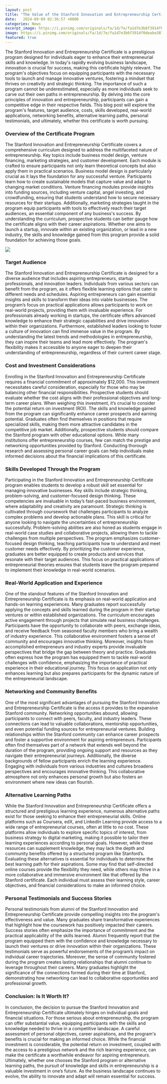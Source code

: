 ```yaml
---
layout: post
title: "The Value of the Stanford Innovation and Entrepreneurship Certificate"
date:   2024-09-09 02:36:57 +0000
categories: News
excerpt_image: https://i.pinimg.com/originals/fa/1d/7e/fa1d7e3b6f3914f0deabe387a4416fe5.png
image: https://i.pinimg.com/originals/fa/1d/7e/fa1d7e3b6f3914f0deabe387a4416fe5.png
featured: true
---
```


The Stanford Innovation and Entrepreneurship Certificate is a prestigious program designed for individuals eager to enhance their entrepreneurial skills and knowledge. In today's rapidly evolving business landscape, innovation is crucial for success, making this certificate highly relevant. The program's objectives focus on equipping participants with the necessary tools to launch and manage innovative ventures, fostering a mindset that thrives on creativity and strategic thinking. 
The importance of such a program cannot be underestimated, especially as more individuals seek to carve out their own paths in entrepreneurship. By delving into the core principles of innovation and entrepreneurship, participants can gain a competitive edge in their respective fields. This blog post will explore the program's features, target audience, costs, skills developed, real-world applications, networking benefits, alternative learning paths, personal testimonials, and ultimately, whether this certificate is worth pursuing.
### Overview of the Certificate Program
The Stanford Innovation and Entrepreneurship Certificate covers a comprehensive curriculum designed to address the multifaceted nature of entrepreneurship. Key topics include business model design, venture financing, marketing strategies, and customer development. Each module is crafted to ensure participants not only learn theoretical concepts but also apply them in practical scenarios.
Business model design is particularly crucial as it lays the foundation for any successful venture. Participants learn how to create sustainable models that capture value and adapt to changing market conditions. Venture financing modules provide insights into funding sources, including venture capital, angel investing, and crowdfunding, ensuring that students understand how to secure necessary resources for their startups. Additionally, marketing strategies taught in the program equip participants with tools to effectively reach their target audiences, an essential component of any business's success.
By understanding the curriculum, prospective students can better gauge how the certificate aligns with their career aspirations. Whether one aims to launch a startup, innovate within an existing organization, or lead in a new industry, the skills and knowledge gained from this program provide a solid foundation for achieving those goals.

![](https://i.pinimg.com/originals/fa/1d/7e/fa1d7e3b6f3914f0deabe387a4416fe5.png)
### Target Audience
The Stanford Innovation and Entrepreneurship Certificate is designed for a diverse audience that includes aspiring entrepreneurs, startup professionals, and innovation leaders. Individuals from various sectors can benefit from the program, as it offers flexible learning options that cater to different needs and schedules. 
Aspiring entrepreneurs can gain essential insights and skills to transform their ideas into viable businesses. The program’s focus on practical applications allows participants to work on real-world projects, providing them with invaluable experience. For professionals already working in startups, the certificate offers advanced knowledge to enhance their strategic capabilities and drive innovation within their organizations.
Furthermore, established leaders looking to foster a culture of innovation can find immense value in the program. By understanding the latest trends and methodologies in entrepreneurship, they can inspire their teams and lead more effectively. The program's flexibility makes it accessible to anyone eager to deepen their understanding of entrepreneurship, regardless of their current career stage.
### Cost and Investment Considerations
Enrolling in the Stanford Innovation and Entrepreneurship Certificate requires a financial commitment of approximately $12,000. This investment necessitates careful consideration, especially for those who may be balancing other financial responsibilities. Prospective students should evaluate whether the cost aligns with their professional objectives and long-term career plans.
When weighing this investment, it’s crucial to consider the potential return on investment (ROI). The skills and knowledge gained from the program can significantly enhance career prospects and earning potential. Graduates often find themselves in positions that require specialized skills, making them more attractive candidates in the competitive job market.
Additionally, prospective students should compare the Stanford program with other educational options. While many institutions offer entrepreneurship courses, few can match the prestige and networking opportunities provided by Stanford. Conducting thorough research and assessing personal career goals can help individuals make informed decisions about the financial implications of this certificate.
### Skills Developed Through the Program
Participating in the Stanford Innovation and Entrepreneurship Certificate program enables students to develop a robust skill set essential for managing innovative businesses. Key skills include strategic thinking, problem-solving, and customer-focused design thinking. These competencies are invaluable in today’s fast-paced business environment, where adaptability and creativity are paramount.
Strategic thinking is cultivated through coursework that challenges participants to analyze complex problems and develop actionable plans. This skill is critical for anyone looking to navigate the uncertainties of entrepreneurship successfully. Problem-solving abilities are also honed as students engage in real-world case studies and collaborative projects, allowing them to tackle challenges from multiple perspectives.
The program emphasizes customer-focused design thinking, teaching participants how to understand and meet customer needs effectively. By prioritizing the customer experience, graduates are better equipped to create products and services that resonate with their target audiences. This focus on practical applications of entrepreneurial theories ensures that students leave the program prepared to implement their knowledge in real-world scenarios.
### Real-World Application and Experience
One of the standout features of the Stanford Innovation and Entrepreneurship Certificate is its emphasis on real-world application and hands-on learning experiences. Many graduates report successfully applying the concepts and skills learned during the program in their startup ventures or within established organizations. 
The curriculum encourages active engagement through projects that simulate real business challenges. Participants have the opportunity to collaborate with peers, exchange ideas, and receive feedback from seasoned faculty members who bring a wealth of industry experience. This collaborative environment fosters a sense of community and encourages innovative thinking.
Moreover, insights from accomplished entrepreneurs and industry experts provide invaluable perspectives that bridge the gap between theory and practice. Graduates often express how the program has equipped them to tackle real-world challenges with confidence, emphasizing the importance of practical experience in their educational journey. This focus on application not only enhances learning but also prepares participants for the dynamic nature of the entrepreneurial landscape.
### Networking and Community Benefits
One of the most significant advantages of pursuing the Stanford Innovation and Entrepreneurship Certificate is the access it provides to the expansive Stanford community. Networking opportunities abound, allowing participants to connect with peers, faculty, and industry leaders. These connections can lead to valuable collaborations, mentorship opportunities, and even potential funding sources for entrepreneurial ventures.
Building relationships within the Stanford community can enhance career prospects and foster a supportive environment for aspiring entrepreneurs. Participants often find themselves part of a network that extends well beyond the duration of the program, providing ongoing support and resources as they navigate their entrepreneurial journeys.
Additionally, the diverse backgrounds of fellow participants enrich the learning experience. Engaging with individuals from various industries and cultures broadens perspectives and encourages innovative thinking. This collaborative atmosphere not only enhances personal growth but also fosters an environment where new ideas can flourish.
### Alternative Learning Paths
While the Stanford Innovation and Entrepreneurship Certificate offers a structured and prestigious learning experience, numerous alternative paths exist for those seeking to enhance their entrepreneurial skills. Online platforms such as Coursera, edX, and LinkedIn Learning provide access to a wide range of entrepreneurial courses, often at little to no cost. 
These platforms allow individuals to explore specific topics of interest, from business strategy to digital marketing, making it possible to tailor their learning experiences according to personal goals. However, while these resources can supplement knowledge, they may lack the depth and community benefits offered by a structured program like Stanford’s.
Evaluating these alternatives is essential for individuals to determine the best learning path for their aspirations. Some may find that self-directed online courses provide the flexibility they need, while others may thrive in a more collaborative and immersive environment like that offered by the Stanford certificate. Each individual must assess their learning style, career objectives, and financial considerations to make an informed choice.
### Personal Testimonials and Success Stories
Personal testimonials from alumni of the Stanford Innovation and Entrepreneurship Certificate provide compelling insights into the program's effectiveness and value. Many graduates share transformative experiences that highlight how the coursework has positively impacted their careers. 
Success stories often emphasize the importance of commitment and the practical applicability of the skills learned. Alumni frequently report that the program equipped them with the confidence and knowledge necessary to launch their ventures or drive innovation within their organizations. These testimonials serve as powerful endorsements of the program’s impact on individual career trajectories.
Moreover, the sense of community fostered during the program creates lasting relationships that alumni continue to leverage throughout their careers. Many graduates highlight the significance of the connections formed during their time at Stanford, demonstrating how networking can lead to collaborative opportunities and professional growth.
### Conclusion: Is It Worth It?
In conclusion, the decision to pursue the Stanford Innovation and Entrepreneurship Certificate ultimately hinges on individual goals and financial situations. For those serious about entrepreneurship, the program can offer substantial value, equipping participants with the skills and knowledge needed to thrive in a competitive landscape.
A careful assessment of personal objectives, career aspirations, and the program's benefits is crucial for making an informed choice. While the financial investment is considerable, the potential return on investment, coupled with the access to a prestigious network and the rich learning experience, can make the certificate a worthwhile endeavor for aspiring entrepreneurs.
Ultimately, whether one chooses the Stanford program or alternative learning paths, the pursuit of knowledge and skills in entrepreneurship is a valuable investment in one’s future. As the business landscape continues to evolve, the ability to innovate and adapt will remain essential for success.
